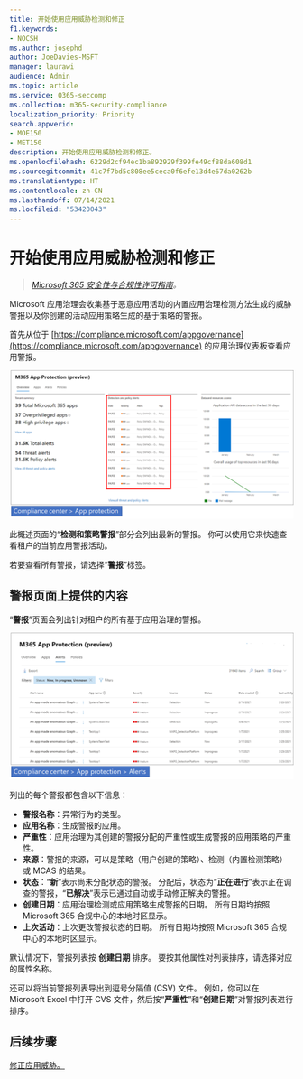 ```yaml
---
title: 开始使用应用威胁检测和修正
f1.keywords:
- NOCSH
ms.author: josephd
author: JoeDavies-MSFT
manager: laurawi
audience: Admin
ms.topic: article
ms.service: O365-seccomp
ms.collection: m365-security-compliance
localization_priority: Priority
search.appverid:
- MOE150
- MET150
description: 开始使用应用威胁检测和修正。
ms.openlocfilehash: 6229d2cf94ec1ba892929f399fe49cf88da608d1
ms.sourcegitcommit: 41c7f7bd5c808ee5ceca0f6efe13d4e67da0262b
ms.translationtype: HT
ms.contentlocale: zh-CN
ms.lasthandoff: 07/14/2021
ms.locfileid: "53420043"
---
```

# <a name="get-started-with-app-threat-detection-and-remediation"></a>开始使用应用威胁检测和修正

>*[Microsoft 365 安全性与合规性许可指南](https://aka.ms/ComplianceSD)。*

Microsoft 应用治理会收集基于恶意应用活动的内置应用治理检测方法生成的威胁警报以及你创建的活动应用策略生成的基于策略的警报。

首先从位于 [https://compliance.microsoft.com/appgovernance](https://compliance.microsoft.com/appgovernance) 的应用治理仪表板查看应用警报。

![Microsoft 365 合规中心内的应用治理概述页面，其中突出显示了“检测和策略警报”部分](..\media\manage-app-protection-governance\mapg-cc-overview-alerts.png)

此概述页面的“**检测和策略警报**”部分会列出最新的警报。 你可以使用它来快速查看租户的当前应用警报活动。

若要查看所有警报，请选择“**警报**”标签。

## <a name="whats-available-on-the-alerts-page"></a>警报页面上提供的内容

“**警报**”页面会列出针对租户的所有基于应用治理的警报。

![Microsoft 365 合规中心内的应用治理警报摘要页面](..\media\manage-app-protection-governance\mapg-cc-alerts.png)

列出的每个警报都包含以下信息：

- **警报名称**：异常行为的类型。
- **应用名称**：生成警报的应用。
- **严重性**：应用治理为其创建的警报分配的严重性或生成警报的应用策略的严重性。
- **来源**：警报的来源，可以是策略（用户创建的策略）、检测（内置检测策略）或 MCAS 的结果。
- **状态**：“**新**”表示尚未分配状态的警报。 分配后，状态为“**正在进行**”表示正在调查的警报，“**已解决**”表示已通过自动或手动修正解决的警报。
- **创建日期**：应用治理检测或应用策略生成警报的日期。 所有日期均按照 Microsoft 365 合规中心的本地时区显示。
- **上次活动**：上次更改警报状态的日期。 所有日期均按照 Microsoft 365 合规中心的本地时区显示。

默认情况下，警报列表按 **创建日期** 排序。 要按其他属性对列表排序，请选择对应的属性名称。

还可以将当前警报列表导出到逗号分隔值 (CSV) 文件。 例如，你可以在 Microsoft Excel 中打开 CVS 文件，然后按“**严重性**”和“**创建日期**”对警报列表进行排序。

## <a name="next-step"></a>后续步骤

[修正应用威胁。](app-governance-detect-remediate-detect-threats.md)
